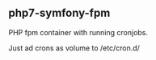 ## php7-symfony-fpm

PHP fpm container with running cronjobs.

Just ad crons as volume to /etc/cron.d/